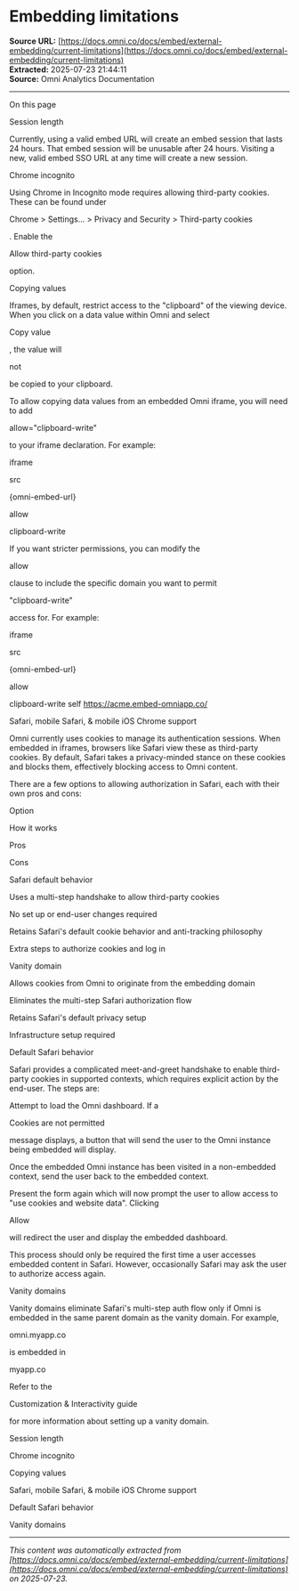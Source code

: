 # Embedding limitations

**Source URL:** [https://docs.omni.co/docs/embed/external-embedding/current-limitations](https://docs.omni.co/docs/embed/external-embedding/current-limitations)  
**Extracted:** 2025-07-23 21:44:11  
**Source:** Omni Analytics Documentation

---

On this page

Session length

Currently, using a valid embed URL will create an embed session that lasts 24 hours. That embed session will be unusable after 24 hours. Visiting a new, valid embed SSO URL at any time will create a new session.

Chrome incognito

Using Chrome in Incognito mode requires allowing third-party cookies. These can be found under

Chrome > Settings... > Privacy and Security > Third-party cookies

. Enable the

Allow third-party cookies

option.

Copying values

Iframes, by default, restrict access to the "clipboard" of the viewing device. When you click on a data value within Omni and select

Copy value

, the value will

not

be copied to your clipboard.

To allow copying data values from an embedded Omni iframe, you will need to add

allow="clipboard-write"

to your iframe declaration. For example:

iframe

src

{omni-embed-url}

allow

clipboard-write

If you want stricter permissions, you can modify the

allow

clause to include the specific domain you want to permit

"clipboard-write"

access for. For example:

iframe

src

{omni-embed-url}

allow

clipboard-write self https://acme.embed-omniapp.co/

Safari, mobile Safari, & mobile iOS Chrome support

Omni currently uses cookies to manage its authentication sessions. When embedded in iframes, browsers like Safari view these as third-party cookies. By default, Safari takes a privacy-minded stance on these cookies and blocks them, effectively blocking access to Omni content.

There are a few options to allowing authorization in Safari, each with their own pros and cons:

Option

How it works

Pros

Cons

Safari default behavior

Uses a multi-step handshake to allow third-party cookies

No set up or end-user changes required

Retains Safari's default cookie behavior and anti-tracking philosophy

Extra steps to authorize cookies and log in

Vanity domain

Allows cookies from Omni to originate from the embedding domain

Eliminates the multi-step Safari authorization flow

Retains Safari's default privacy setup

Infrastructure setup required

Default Safari behavior

Safari provides a complicated meet-and-greet handshake to enable third-party cookies in supported contexts, which requires explicit action by the end-user. The steps are:

Attempt to load the Omni dashboard. If a

Cookies are not permitted

message displays, a button that will send the user to the Omni instance being embedded will display.

Once the embedded Omni instance has been visited in a non-embedded context, send the user back to the embedded context.

Present the form again which will now prompt the user to allow access to "use cookies and website data". Clicking

Allow

will redirect the user and display the embedded dashboard.

This process should only be required the first time a user accesses embedded content in Safari. However, occasionally Safari may ask the user to authorize access again.

Vanity domains

Vanity domains eliminate Safari's multi-step auth flow only if Omni is embedded in the same parent domain as the vanity domain. For example,

omni.myapp.co

is embedded in

myapp.co

Refer to the

Customization & Interactivity guide

for more information about setting up a vanity domain.

Session length

Chrome incognito

Copying values

Safari, mobile Safari, & mobile iOS Chrome support

Default Safari behavior

Vanity domains

---

*This content was automatically extracted from [https://docs.omni.co/docs/embed/external-embedding/current-limitations](https://docs.omni.co/docs/embed/external-embedding/current-limitations) on 2025-07-23.*
